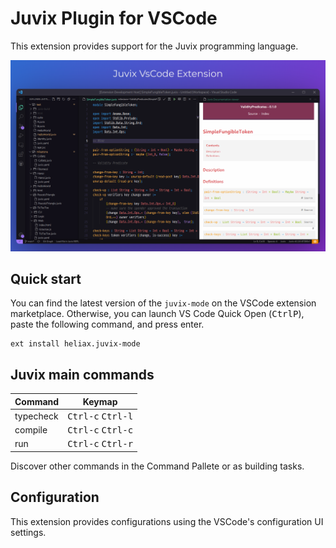 # Juvix Plugin for VSCode

This extension provides support for the Juvix programming language. 

<p align="center">
  <img src="https://github.com/anoma/vscode-juvix/raw/main/assets/juvix-vscode-extension.png" >
</p>

## Quick start

You can find the latest version of the `juvix-mode` on the VSCode extension marketplace. Otherwise, you can launch VS Code Quick Open (<kbd>Ctrl</kbd><kbd>P</kbd>), paste the following command, and press enter.

```
ext install heliax.juvix-mode
```

## Juvix main commands

| Command                                 |            Keymap             |
| :-------------------------------------- | :---------------------------: |
| typecheck                               | <kbd>Ctrl-c</kbd> <kbd>Ctrl-l</kbd> |
| compile                                 | <kbd>Ctrl-c</kbd> <kbd>Ctrl-c</kbd> |
| run                                     | <kbd>Ctrl-c</kbd> <kbd>Ctrl-r</kbd> |


Discover other commands in the Command Pallete or as building tasks.

## Configuration

This extension provides configurations using the VSCode's configuration UI settings.
